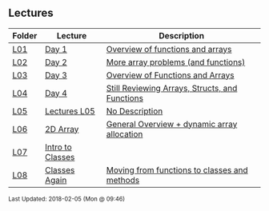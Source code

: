 ## Lectures
| Folder | Lecture | Description|
 | ------------|------------|------------|
 | [L01](https://github.com/rugbyprof/1063-Data-Structures/tree/master/Lectures/L08) | [ Day 1 ](https://github.com/rugbyprof/1063-Data-Structures/tree/master/Lectures/L08) | [ Overview of functions and arrays](https://github.com/rugbyprof/1063-Data-Structures/tree/master/Lectures/L08) |
 | [L02](https://github.com/rugbyprof/1063-Data-Structures/tree/master/Lectures/L08) | [ Day 2 ](https://github.com/rugbyprof/1063-Data-Structures/tree/master/Lectures/L08) | [ More array problems (and functions)](https://github.com/rugbyprof/1063-Data-Structures/tree/master/Lectures/L08) |
 | [L03](https://github.com/rugbyprof/1063-Data-Structures/tree/master/Lectures/L08) | [ Day 3 ](https://github.com/rugbyprof/1063-Data-Structures/tree/master/Lectures/L08) | [ Overview of Functions and Arrays](https://github.com/rugbyprof/1063-Data-Structures/tree/master/Lectures/L08) |
 | [L04](https://github.com/rugbyprof/1063-Data-Structures/tree/master/Lectures/L08) | [ Day 4 ](https://github.com/rugbyprof/1063-Data-Structures/tree/master/Lectures/L08) | [ Still Reviewing Arrays, Structs, and Functions](https://github.com/rugbyprof/1063-Data-Structures/tree/master/Lectures/L08) |
 | [L05](https://github.com/rugbyprof/1063-Data-Structures/tree/master/Lectures/L08) | [ Lectures L05 ](https://github.com/rugbyprof/1063-Data-Structures/tree/master/Lectures/L08) | [ No Description](https://github.com/rugbyprof/1063-Data-Structures/tree/master/Lectures/L08) |
 | [L06](https://github.com/rugbyprof/1063-Data-Structures/tree/master/Lectures/L08) | [ 2D Array ](https://github.com/rugbyprof/1063-Data-Structures/tree/master/Lectures/L08) | [ General Overview + dynamic array allocation](https://github.com/rugbyprof/1063-Data-Structures/tree/master/Lectures/L08) | [L06](https://github.com/rugbyprof/1063-Data-Structures/tree/master/Lectures/L08) | [ Single Dimensional](https://github.com/rugbyprof/1063-Data-Structures/tree/master/Lectures/L08) | [L06](https://github.com/rugbyprof/1063-Data-Structures/tree/master/Lectures/L08) | [ 2 Dimensional](https://github.com/rugbyprof/1063-Data-Structures/tree/master/Lectures/L08) |
 | [L07](https://github.com/rugbyprof/1063-Data-Structures/tree/master/Lectures/L08) | [ Intro to Classes](https://github.com/rugbyprof/1063-Data-Structures/tree/master/Lectures/L08) |
 | [L08](https://github.com/rugbyprof/1063-Data-Structures/tree/master/Lectures/L08) | [ Classes Again ](https://github.com/rugbyprof/1063-Data-Structures/tree/master/Lectures/L08) | [ Moving from functions to classes and methods](https://github.com/rugbyprof/1063-Data-Structures/tree/master/Lectures/L08) | [L08](https://github.com/rugbyprof/1063-Data-Structures/tree/master/Lectures/L08) | [ Related Repl.it code:](https://github.com/rugbyprof/1063-Data-Structures/tree/master/Lectures/L08) | [L08](https://github.com/rugbyprof/1063-Data-Structures/tree/master/Lectures/L08) | [ Folders in this lecture:](https://github.com/rugbyprof/1063-Data-Structures/tree/master/Lectures/L08) |

<sup>Last Updated: 2018-02-05 (Mon @ 09:46)</sup>